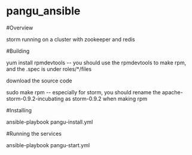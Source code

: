 # pangu_ansible

#Overview

storm running on a cluster with zookeeper and redis

#Building

yum install rpmdevtools   -- you should use the rpmdevtools to make rpm, and the .spec is under roles/*/files

download the source code

sudo make rpm   -- especially for storm, you should rename the apache-storm-0.9.2-incubating as storm-0.9.2 when making rpm

#Installing

ansible-playbook pangu-install.yml

#Running the services

ansible-playbook pangu-start.yml
